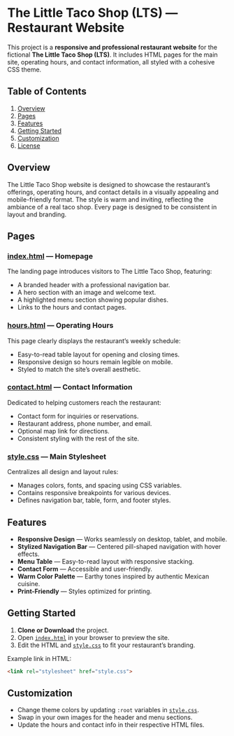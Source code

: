 # The Little Taco Shop (LTS) — Restaurant Website

This project is a **responsive and professional restaurant website** for the fictional **The Little Taco Shop (LTS)**. It includes HTML pages for the main site, operating hours, and contact information, all styled with a cohesive CSS theme.

## Table of Contents

1. [Overview](#overview)
2. [Pages](#pages)
3. [Features](#features)
4. [Getting Started](#getting-started)
5. [Customization](#customization)
6. [License](#license)

## Overview

The Little Taco Shop website is designed to showcase the restaurant’s offerings, operating hours, and contact details in a visually appealing and mobile-friendly format. The style is warm and inviting, reflecting the ambiance of a real taco shop. Every page is designed to be consistent in layout and branding.

## Pages

### [index.html](https://your-domain.com/index.html) — Homepage
The landing page introduces visitors to The Little Taco Shop, featuring:
- A branded header with a professional navigation bar.
- A hero section with an image and welcome text.
- A highlighted menu section showing popular dishes.
- Links to the hours and contact pages.

### [hours.html](https://your-domain.com/hours.html) — Operating Hours
This page clearly displays the restaurant’s weekly schedule:
- Easy-to-read table layout for opening and closing times.
- Responsive design so hours remain legible on mobile.
- Styled to match the site’s overall aesthetic.

### [contact.html](https://your-domain.com/contact.html) — Contact Information
Dedicated to helping customers reach the restaurant:
- Contact form for inquiries or reservations.
- Restaurant address, phone number, and email.
- Optional map link for directions.
- Consistent styling with the rest of the site.

### [style.css](https://your-domain.com/style.css) — Main Stylesheet
Centralizes all design and layout rules:
- Manages colors, fonts, and spacing using CSS variables.
- Contains responsive breakpoints for various devices.
- Defines navigation bar, table, form, and footer styles.

## Features

- **Responsive Design** — Works seamlessly on desktop, tablet, and mobile.
- **Stylized Navigation Bar** — Centered pill-shaped navigation with hover effects.
- **Menu Table** — Easy-to-read layout with responsive stacking.
- **Contact Form** — Accessible and user-friendly.
- **Warm Color Palette** — Earthy tones inspired by authentic Mexican cuisine.
- **Print-Friendly** — Styles optimized for printing.

## Getting Started

1. **Clone or Download** the project.
2. Open [`index.html`](https://your-domain.com/index.html) in your browser to preview the site.
3. Edit the HTML and [`style.css`](https://your-domain.com/style.css) to fit your restaurant’s branding.

Example link in HTML:
```html
<link rel="stylesheet" href="style.css">
```

## Customization

- Change theme colors by updating `:root` variables in [`style.css`](https://your-domain.com/style.css).
- Swap in your own images for the header and menu sections.
- Update the hours and contact info in their respective HTML files.


